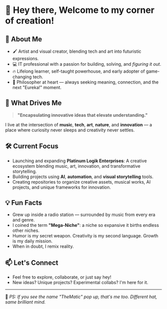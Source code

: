 # 👋 Hey there, Welcome to my corner of creation!

## 🎯 About Me
- 🖌️ Artist and visual creator, blending tech and art into futuristic expressions.
- 💻 IT professional with a passion for building, solving, and *figuring it out*.
- 🔥 Lifelong learner, self-taught powerhouse, and early adopter of game-changing tech.
- 🤔 Philosopher at heart — always seeking meaning, connection, and the next "Eureka!" moment.

## 🌟 What Drives Me
> **"Encapsulating innovative ideas that elevate understanding."**

I live at the intersection of **music**, **tech**, **art**, **nature**, and **innovation** — a place where curiosity never sleeps and creativity never settles.

## 🛠️ Current Focus
- Launching and expanding **Platinum Logik Enterprises**: A creative ecosystem blending music, art, innovation, and transformative storytelling.
- Building projects using **AI**, **automation**, and **visual storytelling** tools.
- Creating repositories to organize creative assets, musical works, AI projects, and unique frameworks for innovation.

## 💡 Fun Facts
- Grew up inside a radio station — surrounded by music from every era and genre.
- I coined the term **"Mega-Niche"**: a niche so expansive it births endless other niches.
- Humor is my secret weapon. Creativity is my second language. Growth is my daily mission.
- When in doubt, I remix reality.

## 📫 Let's Connect
- Feel free to explore, collaborate, or just say hey!
- New ideas? Unique projects? Experimental collabs? I'm here for it.

---

🔔 _PS: If you see the name "TheMatic" pop up, that's me too. Different hat, same brilliant mind._
